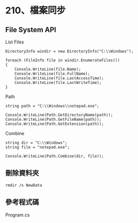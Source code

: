 # 210、檔案同步

## File System API

List Files

```
DirectoryInfo windir = new DirectoryInfo("C:\\Windows");

foreach (FileInfo file in windir.EnumerateFiles())
{
    Console.WriteLine(file.Name);
    Console.WriteLine(file.FullName);
    Console.WriteLine(file.LastAccessTime);
    Console.WriteLine(file.LastWriteTime);
}
```

Path

```
string path = "C:\\Windows\\notepad.exe";

Console.WriteLine(Path.GetDirectoryName(path));
Console.WriteLine(Path.GetFileName(path));
Console.WriteLine(Path.GetExtension(path));
```

Combine

```
string dir = "C:\\Windows";
string file = "notepad.exe";

Console.WriteLine(Path.Combine(dir, file));
```

## 刪除資料夾

```
rmdir /s NewData
```

## 參考程式碼

Program.cs